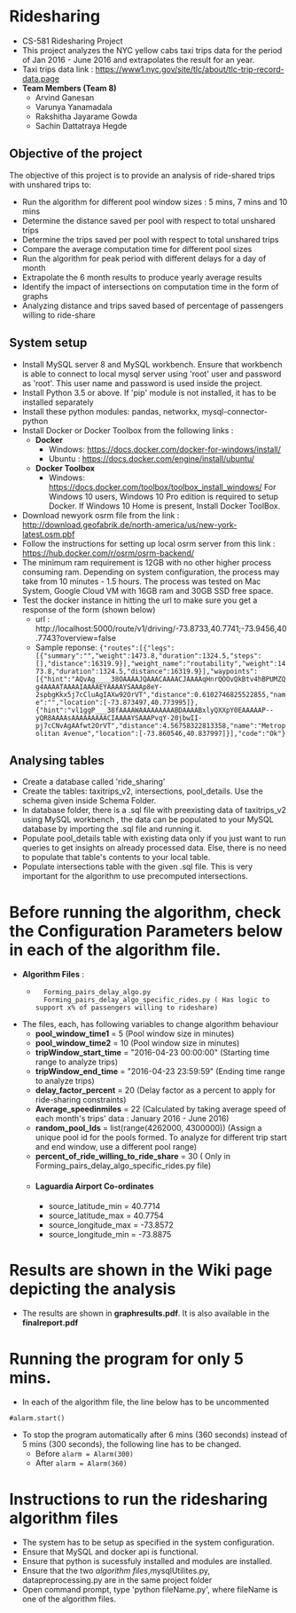 # Ridesharing
  - CS-581 Ridesharing Project
  - This project analyzes the NYC yellow cabs taxi trips data for the period of Jan 2016 - June 2016 and extrapolates the result for an year.
  - Taxi trips data link : https://www1.nyc.gov/site/tlc/about/tlc-trip-record-data.page
  - **Team Members (Team 8)**
      - Arvind Ganesan
      - Varunya Yanamadala
      - Rakshitha Jayarame Gowda
      - Sachin Dattatraya Hegde
## Objective of the project
The objective of this project is to provide an analysis of ride-shared trips with unshared trips to:
  - Run the algorithm for different pool window sizes : 5 mins, 7 mins and 10 mins
  - Determine the distance saved per pool with respect to total unshared trips
  - Determine the trips saved per pool with respect to total unshared trips
  - Compare the average computation time for different pool sizes
  - Run the algorithm for peak period with different delays for a day of month
  - Extrapolate the 6 month results to produce yearly average results
  - Identify the impact of intersections on computation time in the form of graphs
  - Analyzing distance and trips saved based of percentage of passengers willing to ride-share
    
## System setup
  - Install MySQL server 8 and MySQL workbench. Ensure that workbench is able to connect to local mysql server using 'root' user and password as 'root'. This user name and password is used inside the project.
  - Install Python 3.5 or above. If 'pip' module is not installed, it has to be installed separately
  - Install these python modules: pandas, networkx, mysql-connector-python
  - Install Docker or Docker Toolbox from the following links : 
      - **Docker**
          - Windows: https://docs.docker.com/docker-for-windows/install/
          - Ubuntu : https://docs.docker.com/engine/install/ubuntu/
      - **Docker Toolbox**
          - Windows: https://docs.docker.com/toolbox/toolbox_install_windows/
      For Windows 10 users, Windows 10 Pro edition is required to setup Docker. If Windows 10 Home is present, Install Docker ToolBox.
  - Download newyork osrm file from the link : http://download.geofabrik.de/north-america/us/new-york-latest.osm.pbf
  - Follow the instructions for setting up local osrm server from this link : https://hub.docker.com/r/osrm/osrm-backend/
  - The minimum ram requirement is 12GB with no other higher process consuming ram. Depending on system configuration, the process may 
    take from 10 minutes - 1.5 hours. The process was tested on Mac System, Google Cloud VM with 16GB ram and 30GB SSD free space.
  - Test the docker instance in hitting the url to make sure you get a response of the form (shown below)
     - url : http://localhost:5000/route/v1/driving/-73.8733,40.7741;-73.9456,40.7743?overview=false
     - Sample reponse: ``` {"routes":[{"legs":[{"summary":"","weight":1473.8,"duration":1324.5,"steps":[],"distance":16319.9}],"weight_name":"routability","weight":1473.8,"duration":1324.5,"distance":16319.9}],"waypoints":[{"hint":"AQvAg____38OAAAAJQAAACAAAACJAAAAqHnrQOOvQkBtv4hBPUMZQg4AAAATAAAAIAAAAEYAAAAYSAAAp8eY-2spbgKkx5j7cCluAgIAXw92OrVT","distance":0.6102746825522855,"name":"","location":[-73.873497,40.773995]},{"hint":"vl1ggP___38fAAAAWAAAAAAAAABDAAAABxlyQXXpY0EAAAAAP--yQR8AAAAsAAAAAAAAACIAAAAYSAAAPvqY-20jbwII-pj7cCNvAgAAfwt2OrVT","distance":4.56758322813358,"name":"Metropolitan Avenue","location":[-73.860546,40.837997]}],"code":"Ok"} ```
## Analysing tables
  - Create a database called 'ride_sharing'
  - Create the tables: taxitrips_v2, intersections, pool_details. Use the schema given inside Schema Folder.
  - In database folder, there is a .sql file with preexisting data of taxitrips_v2 using MySQL workbench , the data can be populated to your MySQL database by importing the .sql file and running it.
  - Populate pool_details table with existing data only if you just want to run queries to get insights on already processed data. Else, there is no need to populate that table's contents to your local table.
  - Populate intersections table with the given .sql file. This is very important for the algorithm to use precomputed intersections.
  
# Before running the algorithm, check the Configuration Parameters below in each of the algorithm file.
-   **Algorithm Files** :   
    -       Forming_pairs_delay_algo.py 
            Forming_pairs_delay_algo_specific_rides.py ( Has logic to support x% of passengers willing to rideshare)
-   The files, each, has following variables to change algorithm behaviour
    -    **pool_window_time1** = 5 (Pool window size in minutes)
    -    **pool_window_time2** = 10 (Pool window size in minutes)
    -    **tripWindow_start_time** = "2016-04-23 00:00:00" (Starting time range to analyze trips)
    -    **tripWindow_end_time** = "2016-04-23 23:59:59" (Ending time range to analyze trips)
    -    **delay_factor_percent** = 20 (Delay factor as a percent to apply for ride-sharing constraints)
    -    **Average_speedinmiles** = 22 (Calculated by taking average speed of each month's trips' data : January 2016 - June 2016)
    -    **random_pool_Ids** = list(range(4262000, 4300000)) (Assign a unique pool id for the pools formed. To analyze for different trip start and end window, use a different pool range)
    -    **percent_of_ride_willing_to_ride_share** = 30 ( Only in Forming_pairs_delay_algo_specific_rides.py file)
    -   #### Laguardia Airport Co-ordinates
        -    source_latitude_min = 40.7714
        -    source_latitude_max = 40.7754
        -    source_longitude_max = -73.8572
        -    source_longitude_min = -73.8875
        
        

# Results are shown in the Wiki page depicting the analysis
  - The results are shown in **graphresults.pdf**. It is also available in the **finalreport.pdf**
  
# Running the program for only 5 mins.
  - In each of the algorithm file, the line below has to be uncommented
  ```
  #alarm.start()
  ```
  - To stop the program automatically after 6 mins (360 seconds) instead of 5 mins (300 seconds), the following line has to be changed.
    - Before
        ``` alarm = Alarm(300) ```
    - After
        ``` alarm = Alarm(360) ```

# Instructions to run the ridesharing algorithm files
  - The system has to be setup as specified in the system configuration.
  - Ensure that MySQL and docker api is functional.
  - Ensure that python is sucessfuly installed and modules are installed.
  - Ensure that the two *algorithm files*,mysqlUtilites.py, datapreprocessing.py are in the same project folder
  - Open command prompt, type 'python fileName.py', where fileName is one of the algorithm files.

